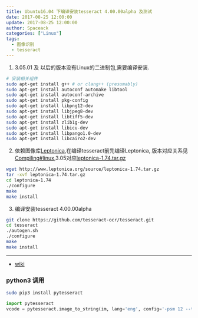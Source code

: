 ```yaml
---
title: Ubuntu16.04 下编译安装tesseract 4.00.00alpha 及测试
date: 2017-08-25 12:00:00
update: 2017-08-25 12:00:00
author: Spaceack
categories: ["Linux"]
tags: 
  - 图像识别
  - tesseract
---
```


1. 3.05.01 及 以后的版本没有Linux的二进制包,需要编译安装.
```bash
# 安装相关组件
sudo apt-get install g++ # or clang++ (presumably)
sudo apt-get install autoconf automake libtool
sudo apt-get install autoconf-archive
sudo apt-get install pkg-config
sudo apt-get install libpng12-dev
sudo apt-get install libjpeg8-dev
sudo apt-get install libtiff5-dev
sudo apt-get install zlib1g-dev
sudo apt-get install libicu-dev
sudo apt-get install libpango1.0-dev
sudo apt-get install libcairo2-dev
```
2. 依赖图像库[Leptonica](http://www.leptonica.org/download.html),在编译tesseract前先编译Leptonica, 版本对应关系见[Compiling#linux](https://github.com/tesseract-ocr/tesseract/wiki/Compiling#linux),3.05对应[leptonica-1.74.tar.gz](http://www.leptonica.org/source/leptonica-1.74.tar.gz)
```bash
wget http://www.leptonica.org/source/leptonica-1.74.tar.gz
tar -xvf leptonica-1.74.tar.gz
cd leptonica-1.74
./configure 
make
make install
```

3. 编译安装tesseract 4.00.00alpha
```bash
git clone https://github.com/tesseract-ocr/tesseract.git
cd tesseract
./autogen.sh
./configure 
make
make install
```
---
- [wiki](https://github.com/tesseract-ocr/tesseract/wiki)
### python3 调用
```bash
sudo pip3 install pytesseract
```
```python
import pytesseract
vcode = pytesseract.image_to_string(im, lang='eng', config='-psm 12 --tessdata-dir /tessdata/')
```
